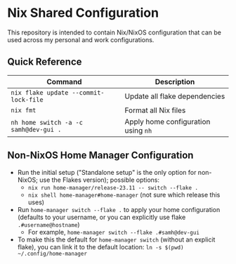 # Nix Shared Configuration

This repository is intended to contain Nix/NixOS configuration that can be
used across my personal and work configurations.

## Quick Reference
| Command | Description |
| --- | --- |
| `nix flake update --commit-lock-file` | Update all flake dependencies |
| `nix fmt` | Format all Nix files |
| `nh home switch -a -c samh@dev-gui .` | Apply home configuration using `nh` |

## Non-NixOS Home Manager Configuration
- Run the initial setup ("Standalone setup" is the only option for non-NixOS;
  use the Flakes version); possible options:
  - `nix run home-manager/release-23.11 -- switch --flake .`
  - `nix shell home-manager#home-manager` (not sure which release this uses)
- Run `home-manager switch --flake .` to apply your home
  configuration (defaults to your username, or you can explicitly use flake
  `.#username@hostname`)
  - For example, `home-manager switch --flake .#samh@dev-gui`
- To make this the default for `home-manager switch` (without an explicit flake),
  you can link it to the default location: `ln -s $(pwd) ~/.config/home-manager`

